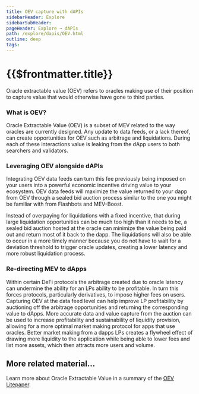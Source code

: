 ```yaml
---
title: OEV capture with dAPIs
sidebarHeader: Explore
sidebarSubHeader:
pageHeader: Explore → dAPIs
path: /explore/dapis/OEV.html
outline: deep
tags:
---
```


<PageHeader/>

<SearchHighlight/>

<FlexStartTag/>

# {{$frontmatter.title}}

Oracle extractable value (OEV) refers to oracles making use of their position to
capture value that would otherwise have gone to third parties.

### What is OEV?

Oracle Extractable Value (OEV) is a subset of MEV related to the way oracles are
currently designed. Any update to data feeds, or a lack thereof, can create
opportunities for OEV such as arbitrage and liquidations. During each of these
interactions value is leaking from the dApp users to both searchers and
validators.

### Leveraging OEV alongside dAPIs

Integrating OEV data feeds can turn this fee previously being imposed on your
users into a powerful economic incentive driving value to your ecosystem. OEV
data feeds will maximize the value returned to your dapp from OEV through a
sealed bid auction process similar to the one you might be familiar with from
Flashbots and MEV-Boost.

Instead of overpaying for liquidations with a fixed incentive, that during large
liquidation opportunities can be much too high than it needs to be, a sealed bid
auction hosted at the oracle can minimize the value being paid out and return
most of it back to the dapp. The liquidations will also be able to occur in a
more timely manner because you do not have to wait for a deviation threshold to
trigger oracle updates, creating a lower latency and more robust liquidation
process.

### Re-directing MEV to dApps

Within certain DeFi protocols the arbitrage created due to oracle latency can
undermine the ability for an LPs ability to be profitable. In turn this forces
protocols, particularly derivatives, to impose higher fees on users. Capturing
OEV at the data feed level can help improve LP profitability by auctioning off
the arbitrage opportunities and returning the corresponding value to dApps. More
accurate data and value capture from the auction can be used to increase
profitability and sustainability of liquidity provision, allowing for a more
optimal market making protocol for apps that use oracles. Better market making
from a dapps LPs creates a flywheel effect of drawing more liquidity to the
application while being able to lower fees and list more assets, which then
attracts more users and volume.

## More related material...

Learn more about Oracle Extractable Value in a summary of the
[OEV Litepaper<ExternalLinkImage/>](https://medium.com/api3/oracle-extractable-value-oev-13c1b6d53c5b).

<FlexEndTag/>
